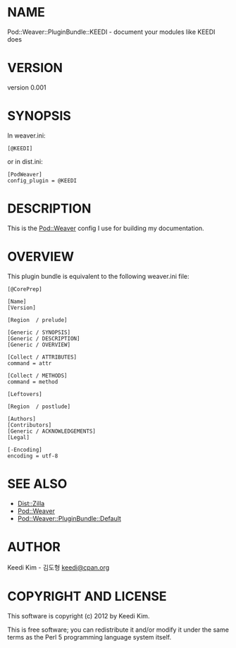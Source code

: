 # NAME

Pod::Weaver::PluginBundle::KEEDI - document your modules like KEEDI does 

# VERSION

version 0.001

# SYNOPSIS

In weaver.ini:

    [@KEEDI]

or in dist.ini:

    [PodWeaver]
    config_plugin = @KEEDI

# DESCRIPTION

This is the [Pod::Weaver](http://search.cpan.org/perldoc?Pod::Weaver) config I use for building my documentation.

# OVERVIEW

This plugin bundle is equivalent to the following weaver.ini file:

    [@CorePrep]

    [Name]
    [Version]

    [Region  / prelude]

    [Generic / SYNOPSIS]
    [Generic / DESCRIPTION]
    [Generic / OVERVIEW]

    [Collect / ATTRIBUTES]
    command = attr

    [Collect / METHODS]
    command = method

    [Leftovers]

    [Region  / postlude]

    [Authors]
    [Contributors]
    [Generic / ACKNOWLEDGEMENTS]
    [Legal]

    [-Encoding]
    encoding = utf-8

# SEE ALSO

- [Dist::Zilla](http://search.cpan.org/perldoc?Dist::Zilla)
- [Pod::Weaver](http://search.cpan.org/perldoc?Pod::Weaver)
- [Pod::Weaver::PluginBundle::Default](http://search.cpan.org/perldoc?Pod::Weaver::PluginBundle::Default)

# AUTHOR

Keedi Kim - 김도형 <keedi@cpan.org>

# COPYRIGHT AND LICENSE

This software is copyright (c) 2012 by Keedi Kim.

This is free software; you can redistribute it and/or modify it under
the same terms as the Perl 5 programming language system itself.
